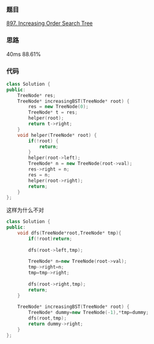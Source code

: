 ### 题目
[897. Increasing Order Search Tree](https://leetcode-cn.com/problems/surface-area-of-3d-shapes/submissions/)
### 思路
40ms 88.61%


### 代码
```c++
class Solution {
public:
    TreeNode* res;
    TreeNode* increasingBST(TreeNode* root) {
        res = new TreeNode(0);
        TreeNode* t = res;
        helper(root);
        return t->right;
    }
    void helper(TreeNode* root) {
        if(!root) {
            return;
        }
        helper(root->left);
        TreeNode* n = new TreeNode(root->val);
        res->right = n;
        res = n;
        helper(root->right);
        return;
    }
};
```
这样为什么不对
```c++
class Solution {
public:
    void dfs(TreeNode*root,TreeNode* tmp){
        if(!root)return;
        
        dfs(root->left,tmp);
        
        TreeNode* n=new TreeNode(root->val);
        tmp->right=n;
        tmp=tmp->right;
        
        dfs(root->right,tmp);
        return;
    }
    
    TreeNode* increasingBST(TreeNode* root) {
        TreeNode* dummy=new TreeNode(-1),*tmp=dummy;
        dfs(root,tmp);
        return dummy->right;
    }
};
```
